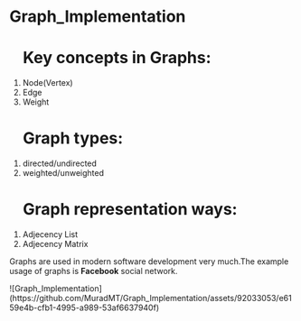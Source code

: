 # Graph_Implementation
<ol><h1>Key concepts in Graphs:</h1>
<li>Node(Vertex)</li>
<li>Edge</li>
<li>Weight</li>
</ol>
<ol><h1>Graph types:</h1>
<li>directed/undirected</li>
<li>weighted/unweighted</li>
</ol>
<ol><h1>Graph representation ways:</h1>
<li>Adjecency List</li>
<li>Adjecency Matrix</li>
</ol>
<p>Graphs are used in modern software development very much.The example usage of graphs is <strong>Facebook</strong> social network.</p>
![Graph_Implementation](https://github.com/MuradMT/Graph_Implementation/assets/92033053/e6159e4b-cfb1-4995-a989-53af6637940f)
